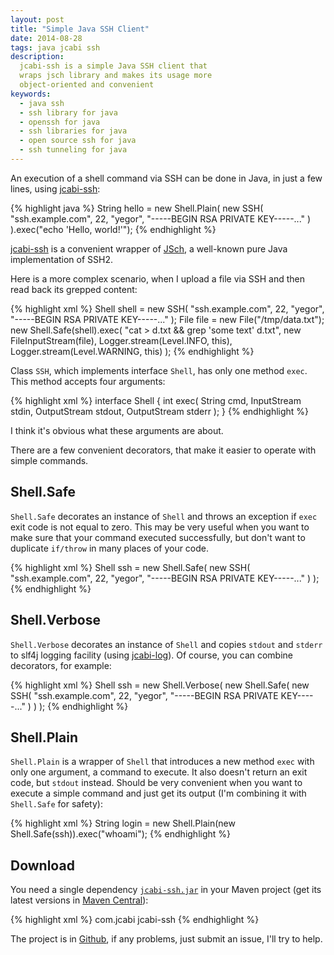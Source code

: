 ```yaml
---
layout: post
title: "Simple Java SSH Client"
date: 2014-08-28
tags: java jcabi ssh
description:
  jcabi-ssh is a simple Java SSH client that
  wraps jsch library and makes its usage more
  object-oriented and convenient
keywords:
  - java ssh
  - ssh library for java
  - openssh for java
  - ssh libraries for java
  - open source ssh for java
  - ssh tunneling for java
---
```


An execution of a shell command via SSH can be done in
Java, in just a few lines, using [jcabi-ssh](http://ssh.jcabi.com):

{% highlight java %}
String hello = new Shell.Plain(
  new SSH(
    "ssh.example.com", 22,
    "yegor", "-----BEGIN RSA PRIVATE KEY-----..."
  )
).exec("echo 'Hello, world!'");
{% endhighlight %}

[jcabi-ssh](http://ssh.jcabi.com) is
a convenient wrapper of [JSch](http://www.jcraft.com/jsch/),
a well-known pure Java implementation of SSH2.

<!--more-->

Here is a more complex scenario, when I upload a file via SSH
and then read back its grepped content:

{% highlight xml %}
Shell shell = new SSH(
  "ssh.example.com", 22,
  "yegor", "-----BEGIN RSA PRIVATE KEY-----..."
);
File file = new File("/tmp/data.txt");
new Shell.Safe(shell).exec(
  "cat > d.txt && grep 'some text' d.txt",
  new FileInputStream(file),
  Logger.stream(Level.INFO, this),
  Logger.stream(Level.WARNING, this)
);
{% endhighlight %}

Class `SSH`, which implements interface `Shell`, has only one method `exec`.
This method accepts four arguments:

{% highlight xml %}
interface Shell {
  int exec(
    String cmd, InputStream stdin,
    OutputStream stdout, OutputStream stderr
  );
}
{% endhighlight %}

I think it's obvious what these arguments are about.

There are a few convenient decorators, that make it easier to operate with
simple commands.

## Shell.Safe

`Shell.Safe` decorates an instance of `Shell` and throws an exception
if `exec` exit code is not equal to zero. This may be very useful when
you want to make sure that your command executed successfully, but don't
want to duplicate `if/throw` in many places of your code.

{% highlight xml %}
Shell ssh = new Shell.Safe(
  new SSH(
    "ssh.example.com", 22,
    "yegor", "-----BEGIN RSA PRIVATE KEY-----..."
  )
);
{% endhighlight %}

## Shell.Verbose

`Shell.Verbose` decorates an instance of `Shell` and copies
`stdout` and `stderr` to slf4j logging facility (using
[jcabi-log](http://log.jcabi.com)). Of course, you can combine
decorators, for example:

{% highlight xml %}
Shell ssh = new Shell.Verbose(
  new Shell.Safe(
    new SSH(
      "ssh.example.com", 22,
      "yegor", "-----BEGIN RSA PRIVATE KEY-----..."
    )
  )
);
{% endhighlight %}

## Shell.Plain

`Shell.Plain` is a wrapper of `Shell` that introduces a new method `exec`
with only one argument, a command to execute. It also doesn't return an
exit code, but `stdout` instead. Should be very convenient when you want
to execute a simple command and just get its output
(I'm combining it with `Shell.Safe` for safety):

{% highlight xml %}
String login = new Shell.Plain(new Shell.Safe(ssh)).exec("whoami");
{% endhighlight %}

## Download

You need a single dependency
[`jcabi-ssh.jar`](http://repo1.maven.org/maven2/com/jcabi/jcabi-ssh)
in your Maven project
(get its latest versions in [Maven Central](http://search.maven.org/)):

{% highlight xml %}
<dependency>
  <groupId>com.jcabi</groupId>
  <artifactId>jcabi-ssh</artifactId>
</dependency>
{% endhighlight %}

The project is in [Github](https://github.com/jcabi/jcabi-ssh),
if any problems, just submit an issue, I'll try to help.
